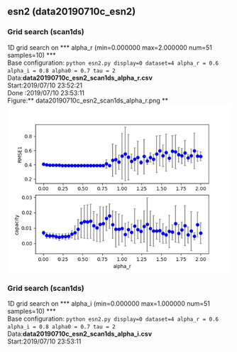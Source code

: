 ## esn2 (data20190710c_esn2)  
### Grid search (scan1ds) 
1D grid search on *** alpha_r (min=0.000000 max=2.000000 num=51 samples=10) ***  
Base configuration: `python esn2.py display=0 dataset=4 alpha_r = 0.6 alpha_i = 0.8 alpha0 = 0.7 tau = 2 `  
Data:**data20190710c_esn2_scan1ds_alpha_r.csv**  
Start:2019/07/10 23:52:21  
Done :2019/07/10 23:53:11  
Figure:** data20190710c_esn2_scan1ds_alpha_r.png **  
![](data20190710c_esn2_scan1ds_alpha_r.png)  
### Grid search (scan1ds) 
1D grid search on *** alpha_i (min=0.000000 max=1.000000 num=51 samples=10) ***  
Base configuration: `python esn2.py display=0 dataset=4 alpha_r = 0.6 alpha_i = 0.8 alpha0 = 0.7 tau = 2 `  
Data:**data20190710c_esn2_scan1ds_alpha_i.csv**  
Start:2019/07/10 23:53:11  
